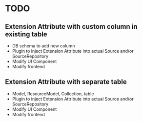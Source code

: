 # TODO

## Extension Attribute with custom column in existing table
- DB schema to add new column
- Plugin to inject Extension Attribute into actual Source and/or SourceRepository
- Modify UI Component
- Modify frontend

## Extension Attribute with separate table
- Model, ResourceModel, Collection, table
- Plugin to inject Extension Attribute into actual Source and/or SourceRepository
- Modify UI Component
- Modify frontend
